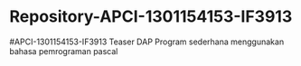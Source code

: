 # Repository-APCI-1301154153-IF3913
#APCI-1301154153-IF3913
Teaser DAP
Program sederhana menggunakan bahasa pemrograman pascal
